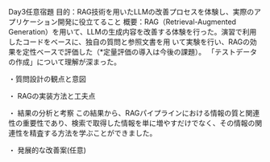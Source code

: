 Day3任意宿題
目的：RAG技術を用いたLLMの改善プロセスを体験し、実際のアプリケーション開発に役立てること
概要：RAG（Retrieval-Augmented Generation）を用いて、LLMの生成内容を改善する体験を行った。演習で利用したコードをベースに、独自の質問と参照文書を用
いて実験を行い、RAGの効果を定性ベースで評価した（*定量評価の導入は今後の課題）。
「テストデータの作成」について理解が深まった。

・質問設計の観点と意図



・ RAGの実装方法と工夫点



・ 結果の分析と考察
この結果から、RAGパイプラインにおける情報の質と関連性の重要性であり、検索で取得した情報を単に増やすだけでなく、その情報の関連性を精査する方法を学ぶことができました。

・ 発展的な改善案(任意)

